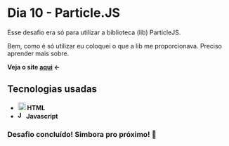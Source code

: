 # Dia 10 - Particle.JS

Esse desafio era só para utilizar a biblioteca (lib) ParticleJS.

Bem, como é só utilizar eu coloquei o que a lib me proporcionava. Preciso aprender mais sobre.

<strong>Veja o site <a href="https://poveii-dayten-particlejs.netlify.app/">aqui</a> ←<strong>

## Tecnologias usadas

- <strong>
    <img src="https://cdn.jsdelivr.net/gh/devicons/devicon/icons/html5/html5-original.svg" alt="HTML5 Icon" style="width: 18px;" /> 
      HTML
  </strong>
- <strong>
    <img src="https://cdn.jsdelivr.net/gh/devicons/devicon/icons/javascript/javascript-original.svg" alt="Javascript Icon" style="width: 16px;" /> 
      Javascript
  </strong>

### Desafio concluído! Simbora pro próximo! 🚀
